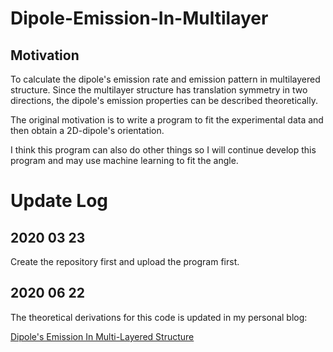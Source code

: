 # Dipole-Emission-In-Multilayer
## Motivation

To calculate the dipole's emission rate and emission pattern in multilayered structure. Since the multilayer structure has translation symmetry in two directions, the dipole's emission properties can be described theoretically. 

The original motivation is to write a program to fit the experimental data and then obtain a 2D-dipole's orientation.

I think this program can also do other things so I will continue develop this program and may use machine learning to fit the angle.

# Update Log

## 2020 03 23 

Create the repository first and upload the program first.



## 2020 06 22

The theoretical derivations for this code is updated in my personal blog:

[Dipole's Emission In Multi-Layered Structure](https://knifelees3.github.io/2020/06/22/A_En_DipoleInMultiLayerCartesian/#Relations-of-amplitudes-in-different-layers)


